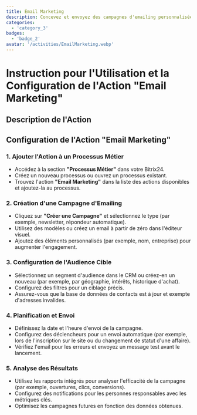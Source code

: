 ```yaml
---
title: Email Marketing
description: Concevez et envoyez des campagnes d'emailing personnalisées pour engager votre audience.
categories: 
  - 'category_3'
badges: 
  - 'badge_2'
avatar: '/activities/EmailMarketing.webp'
---
```

# Instruction pour l'Utilisation et la Configuration de l'Action "Email Marketing"

## Description de l'Action

## **Configuration de l'Action "Email Marketing"**

### 1. Ajouter l'Action à un Processus Métier
- Accédez à la section **"Processus Métier"** dans votre Bitrix24.
- Créez un nouveau processus ou ouvrez un processus existant.
- Trouvez l'action **"Email Marketing"** dans la liste des actions disponibles et ajoutez-la au processus.

### 2. Création d'une Campagne d'Emailing
- Cliquez sur **"Créer une Campagne"** et sélectionnez le type (par exemple, newsletter, répondeur automatique).
- Utilisez des modèles ou créez un email à partir de zéro dans l'éditeur visuel.
- Ajoutez des éléments personnalisés (par exemple, nom, entreprise) pour augmenter l'engagement.

### 3. Configuration de l'Audience Cible
- Sélectionnez un segment d'audience dans le CRM ou créez-en un nouveau (par exemple, par géographie, intérêts, historique d'achat).
- Configurez des filtres pour un ciblage précis.
- Assurez-vous que la base de données de contacts est à jour et exempte d'adresses invalides.

### 4. Planification et Envoi
- Définissez la date et l'heure d'envoi de la campagne.
- Configurez des déclencheurs pour un envoi automatique (par exemple, lors de l'inscription sur le site ou du changement de statut d'une affaire).
- Vérifiez l'email pour les erreurs et envoyez un message test avant le lancement.

### 5. Analyse des Résultats
- Utilisez les rapports intégrés pour analyser l'efficacité de la campagne (par exemple, ouvertures, clics, conversions).
- Configurez des notifications pour les personnes responsables avec les métriques clés.
- Optimisez les campagnes futures en fonction des données obtenues.
